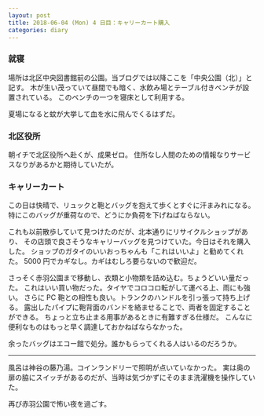 ```yaml
---
layout: post
title: 2018-06-04 (Mon) 4 日目：キャリーカート購入
categories: diary
---
```


### 就寝

場所は北区中央図書館前の公園。当ブログでは以降ここを「中央公園（北）」と記す。
木が生い茂っていて昼間でも暗く、水飲み場とテーブル付きベンチが設置されている。
このベンチの一つを寝床として利用する。

夏場になると蚊が大挙して血を水に飛んでくるはずだ。

### 北区役所

朝イチで北区役所へ赴くが、成果ゼロ。
住所なし人間のための情報なりサービスなりがあるかと期待していたが。

### キャリーカート

この日は快晴で、リュックと鞄とバッグを抱えて歩くとすぐに汗まみれになる。
特にこのバッグが重荷なので、どうにか負荷を下げねばならない。

これも以前散歩していて見つけたのだが、北本通りにリサイクルショップがあり、
その店頭で良さそうなキャリーバッグを見つけていた。今日はそれを購入した。
ショップのガタイのいいおっちゃんも「これはいいよ」と勧めてくれた。
5000 円でカギなし。カギはむしろ要らないので歓迎だ。

さっそく赤羽公園まで移動し、衣類と小物類を詰め込む。ちょうどいい量だった。
これはいい買い物だった。タイヤでコロコロ転がして運べる上、雨にも強い。
さらに PC 鞄との相性も良い。トランクのハンドルを引っ張って持ち上げる。
露出したパイプに鞄背面のバンドを絡ませることで、両者を固定することができる。
ちょっと立ち止まる用事があるときに有難すぎる仕様だ。
こんなに便利なものはもっと早く調達しておかねばならなかった。

余ったバッグはエコー館で処分。誰かもらってくれる人はいるのだろうか。

---

風呂は神谷の藤乃湯。コインランドリーで照明が点いていなかった。
実は奥の扉の脇にスイッチがあるのだが、当時は気づかずにそのまま洗濯機を操作していた。

再び赤羽公園で怖い夜を過ごす。
